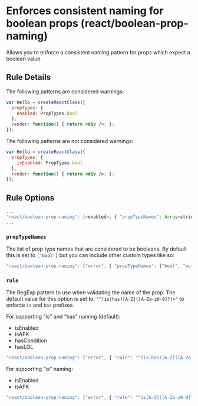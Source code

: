 # Enforces consistent naming for boolean props (react/boolean-prop-naming)

Allows you to enforce a consistent naming pattern for props which expect a boolean value.

## Rule Details

The following patterns are considered warnings:

```jsx
var Hello = createReactClass({
  propTypes: {
    enabled: PropTypes.bool
  },
  render: function() { return <div />; };
});
```

The following patterns are not considered warnings:

```jsx
var Hello = createReactClass({
  propTypes: {
    isEnabled: PropTypes.bool
  },
  render: function() { return <div />; };
});
```

## Rule Options

```js
...
"react/boolean-prop-naming": [<enabled>, { "propTypeNames": Array<string>, "rule": <string> }]
...
```

### `propTypeNames`

The list of prop type names that are considered to be booleans. By default this is set to `['bool']` but you can include other custom types like so:

```jsx
"react/boolean-prop-naming": ["error", { "propTypeNames": ["bool", "mutuallyExclusiveTrueProps"] }]
```

### `rule`

The RegExp pattern to use when validating the name of the prop. The default value for this option is set to: `"^(is|has)[A-Z]([A-Za-z0-9]?)+"` to enforce `is` and `has` prefixes.

For supporting "is" and "has" naming (default):

- isEnabled
- isAFK
- hasCondition
- hasLOL

```jsx
"react/boolean-prop-naming": ["error", { "rule": "^(is|has)[A-Z]([A-Za-z0-9]?)+" }]
```

For supporting "is" naming:

- isEnabled
- isAFK

```jsx
"react/boolean-prop-naming": ["error", { "rule": "^is[A-Z]([A-Za-z0-9]?)+" }]
```